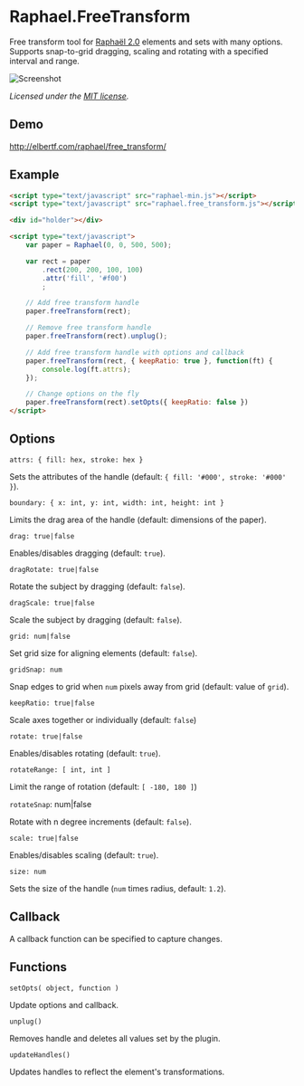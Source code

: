 Raphael.FreeTransform
====================

  Free transform tool for [Raphaël 2.0](http://raphaeljs.com/) elements and sets with many options. Supports snap-to-grid dragging, scaling and rotating with a specified interval and range.

  ![Screenshot](https://github.com/ElbertF/Raphael.FreeTransform/raw/master/screenshot.png)

  *Licensed under the [MIT license](http://www.opensource.org/licenses/mit-license.php).*

Demo
----

  http://elbertf.com/raphael/free_transform/

Example
-------

```html
<script type="text/javascript" src="raphael-min.js"></script>
<script type="text/javascript" src="raphael.free_transform.js"></script>

<div id="holder"></div>

<script type="text/javascript">
	var paper = Raphael(0, 0, 500, 500);

	var rect = paper
		.rect(200, 200, 100, 100)
		.attr('fill', '#f00')
		;

	// Add free transform handle
	paper.freeTransform(rect);

	// Remove free transform handle
	paper.freeTransform(rect).unplug();

	// Add free transform handle with options and callback
	paper.freeTransform(rect, { keepRatio: true }, function(ft) {
		console.log(ft.attrs);
	});

	// Change options on the fly
	paper.freeTransform(rect).setOpts({ keepRatio: false })
</script>
```

Options
-------

`attrs: { fill: hex, stroke: hex }`

Sets the attributes of the handle (default: `{ fill: '#000', stroke: '#000' }`).

`boundary: { x: int, y: int, width: int, height: int }`

Limits the drag area of the handle (default: dimensions of the paper).

`drag: true|false`

Enables/disables dragging (default: `true`).

`dragRotate: true|false`

Rotate the subject by dragging (default: `false`).

`dragScale: true|false`

Scale the subject by dragging (default: `false`).

`grid: num|false`

Set grid size for aligning elements (default: `false`).

`gridSnap: num`

Snap edges to grid when `num` pixels away from grid (default: value of `grid`).

`keepRatio: true|false`

Scale axes together or individually (default: `false`)

`rotate: true|false`

Enables/disables rotating (default: `true`).

`rotateRange: [ int, int ]`

Limit the range of rotation (default: `[ -180, 180 ]`)

`rotateSnap`: num|false

Rotate with n degree increments (default: `false`).

`scale: true|false`

Enables/disables scaling (default: `true`).

`size: num`

Sets the size of the handle (`num` times radius, default: `1.2`).


Callback
--------

A callback function can be specified to capture changes.


Functions
---------

`setOpts( object, function )`

Update options and callback.

`unplug()`

Removes handle and deletes all values set by the plugin.

`updateHandles()`

Updates handles to reflect the element's transformations.
